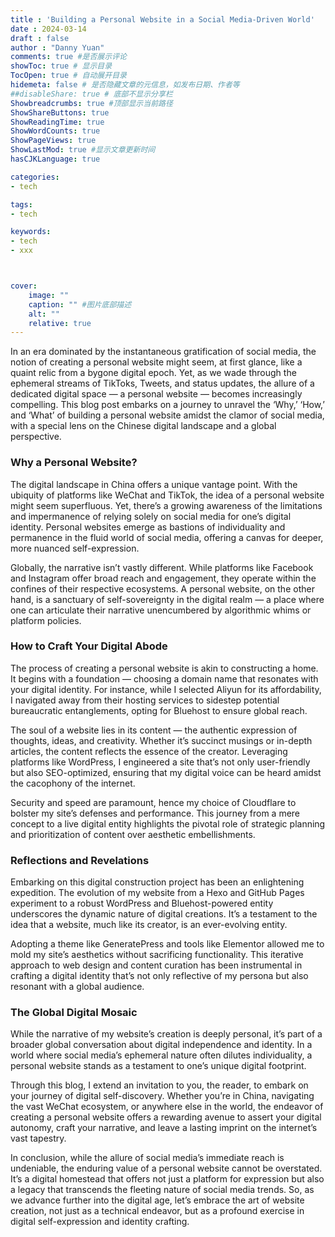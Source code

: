 ```yaml
---
title : 'Building a Personal Website in a Social Media-Driven World'
date : 2024-03-14
draft : false
author : "Danny Yuan"
comments: true #是否展示评论
showToc: true # 显示目录
TocOpen: true # 自动展开目录
hidemeta: false # 是否隐藏文章的元信息，如发布日期、作者等
##disableShare: true # 底部不显示分享栏
Showbreadcrumbs: true #顶部显示当前路径
ShowShareButtons: true
ShowReadingTime: true
ShowWordCounts: true
ShowPageViews: true
ShowLastMod: true #显示文章更新时间
hasCJKLanguage: true

categories: 
- tech

tags:
- tech

keywords:
- tech
- xxx



cover:
    image: ""
    caption: "" #图片底部描述
    alt: ""
    relative: true
---
```


In an era dominated by the instantaneous gratification of social media, the notion of creating a personal website might seem, at first glance, like a quaint relic from a bygone digital epoch. Yet, as we wade through the ephemeral streams of TikToks, Tweets, and status updates, the allure of a dedicated digital space — a personal website — becomes increasingly compelling. This blog post embarks on a journey to unravel the ‘Why,’ ‘How,’ and ‘What’ of building a personal website amidst the clamor of social media, with a special lens on the Chinese digital landscape and a global perspective.

### Why a Personal Website?
The digital landscape in China offers a unique vantage point. With the ubiquity of platforms like WeChat and TikTok, the idea of a personal website might seem superfluous. Yet, there’s a growing awareness of the limitations and impermanence of relying solely on social media for one’s digital identity. Personal websites emerge as bastions of individuality and permanence in the fluid world of social media, offering a canvas for deeper, more nuanced self-expression.

Globally, the narrative isn’t vastly different. While platforms like Facebook and Instagram offer broad reach and engagement, they operate within the confines of their respective ecosystems. A personal website, on the other hand, is a sanctuary of self-sovereignty in the digital realm — a place where one can articulate their narrative unencumbered by algorithmic whims or platform policies.

### How to Craft Your Digital Abode
The process of creating a personal website is akin to constructing a home. It begins with a foundation — choosing a domain name that resonates with your digital identity. For instance, while I selected Aliyun for its affordability, I navigated away from their hosting services to sidestep potential bureaucratic entanglements, opting for Bluehost to ensure global reach.

The soul of a website lies in its content — the authentic expression of thoughts, ideas, and creativity. Whether it’s succinct musings or in-depth articles, the content reflects the essence of the creator. Leveraging platforms like WordPress, I engineered a site that’s not only user-friendly but also SEO-optimized, ensuring that my digital voice can be heard amidst the cacophony of the internet.

Security and speed are paramount, hence my choice of Cloudflare to bolster my site’s defenses and performance. This journey from a mere concept to a live digital entity highlights the pivotal role of strategic planning and prioritization of content over aesthetic embellishments.

### Reflections and Revelations
Embarking on this digital construction project has been an enlightening expedition. The evolution of my website from a Hexo and GitHub Pages experiment to a robust WordPress and Bluehost-powered entity underscores the dynamic nature of digital creations. It’s a testament to the idea that a website, much like its creator, is an ever-evolving entity.

Adopting a theme like GeneratePress and tools like Elementor allowed me to mold my site’s aesthetics without sacrificing functionality. This iterative approach to web design and content curation has been instrumental in crafting a digital identity that’s not only reflective of my persona but also resonant with a global audience.

### The Global Digital Mosaic
While the narrative of my website’s creation is deeply personal, it’s part of a broader global conversation about digital independence and identity. In a world where social media’s ephemeral nature often dilutes individuality, a personal website stands as a testament to one’s unique digital footprint.

Through this blog, I extend an invitation to you, the reader, to embark on your journey of digital self-discovery. Whether you’re in China, navigating the vast WeChat ecosystem, or anywhere else in the world, the endeavor of creating a personal website offers a rewarding avenue to assert your digital autonomy, craft your narrative, and leave a lasting imprint on the internet’s vast tapestry.

In conclusion, while the allure of social media’s immediate reach is undeniable, the enduring value of a personal website cannot be overstated. It’s a digital homestead that offers not just a platform for expression but also a legacy that transcends the fleeting nature of social media trends. So, as we advance further into the digital age, let’s embrace the art of website creation, not just as a technical endeavor, but as a profound exercise in digital self-expression and identity crafting.
